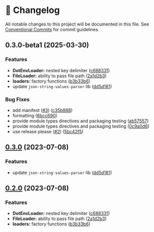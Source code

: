 <!-- markdownlint-disable --><!-- textlint-disable -->

# 📓 Changelog

All notable changes to this project will be documented in this file. See
[Conventional Commits](https://conventionalcommits.org) for commit guidelines.

## 0.3.0-beta1 (2025-03-30)


### Features

* **DotEnvLoader:** nested key delimiter ([c688331](https://github.com/zenobi-us/config-loaders/commit/c688331f4b94aa49731d581827b4bf40559a5798))
* **FileLoader:** ability to pass file path ([2a1d2b3](https://github.com/zenobi-us/config-loaders/commit/2a1d2b3da597dbf1445183df1d712c2970349f86))
* **loaders:** factory functions ([b3b33b6](https://github.com/zenobi-us/config-loaders/commit/b3b33b644754f74052db1290dbb63fff8bcc10c8))
* update `json-string-values-parser` lib ([dd5d181](https://github.com/zenobi-us/config-loaders/commit/dd5d18115e8af40309fde2af3a582456b690babd))


### Bug Fixes

* add manifest ([#3](https://github.com/zenobi-us/config-loaders/issues/3)) ([c35b888](https://github.com/zenobi-us/config-loaders/commit/c35b88835ba4874ad98376c9f4457fd991dff2e7))
* formatting ([6bcc690](https://github.com/zenobi-us/config-loaders/commit/6bcc69034d6fedfd03f6db73230947a21b5cc29d))
* provide module types directives and packaging testing ([ab57557](https://github.com/zenobi-us/config-loaders/commit/ab575579e613e19d1332ecf2f0d4064c306eaf14))
* provide module types directives and packaging testing ([0c9a0d6](https://github.com/zenobi-us/config-loaders/commit/0c9a0d689d5f8504e4cb8980314dca8936101ae9))
* use release please ([#2](https://github.com/zenobi-us/config-loaders/issues/2)) ([5bc42f5](https://github.com/zenobi-us/config-loaders/commit/5bc42f5aa080b4e4a50c98c05c59f282b30671e2))

## [0.3.0](https://github.com/alxevvv/config-loaders/compare/v0.2.0...v0.3.0) (2023-07-08)

### Features

- update `json-string-values-parser` lib ([dd5d181](https://github.com/alxevvv/config-loaders/commit/dd5d18115e8af40309fde2af3a582456b690babd))

## [0.2.0](https://github.com/alxevvv/config-loaders/compare/v0.1.2...v0.2.0) (2023-07-08)

### Features

- **DotEnvLoader:** nested key delimiter ([c688331](https://github.com/alxevvv/config-loaders/commit/c688331f4b94aa49731d581827b4bf40559a5798))
- **FileLoader:** ability to pass file path ([2a1d2b3](https://github.com/alxevvv/config-loaders/commit/2a1d2b3da597dbf1445183df1d712c2970349f86))
- **loaders:** factory functions ([b3b33b6](https://github.com/alxevvv/config-loaders/commit/b3b33b644754f74052db1290dbb63fff8bcc10c8))
